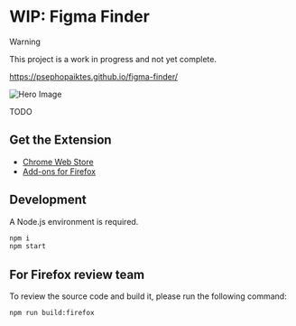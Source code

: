 # WIP: Figma Finder

> [!WARNING]
> This project is a work in progress and not yet complete.

https://psephopaiktes.github.io/figma-finder/

![Hero Image](design/cover.png)

TODO

## Get the Extension
* [Chrome Web Store](TODO)
* [Add-ons for Firefox](TODO)
<!-- * [Edge Add-ons](TODO) -->

## Development
A Node.js environment is required.
```zsh
npm i
npm start
```

## For Firefox review team
To review the source code and build it, please run the following command:
```zsh
npm run build:firefox
```
